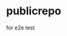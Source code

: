 # publicrepo
for e2e test
























































































































































































































































































































































































































































































































































































































































































































































































































































































































































































































































































































































































































































































































































































































































































































































































































































































































































































































































































































































































































































































































































































































































































































































































































































































































































































































































































































































































































































































































































































































































































































































































































































































































































































































































































































































































































































































































































































































































































































































































































































































































































































































































































































































































































































































































































































































































































































































































































